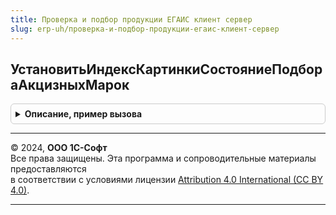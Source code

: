 ```yaml
---
title: Проверка и подбор продукции ЕГАИС клиент сервер
slug: erp-uh/проверка-и-подбор-продукции-егаис-клиент-сервер
---
```



## УстановитьИндексКартинкиСостояниеПодбораАкцизныхМарок
<details style="margin: 1em 0; padding: 0.5em; border: 1px solid #ccc; border-radius: 6px;">

<summary style="font-weight: bold; cursor: pointer;">Описание, пример вызова</summary>

```bsl

// Установить индекс картинки состояние подбора акцизных марок.
//
// Параметры:
//  ТекущаяСтрока - ДанныеФормыСтруктура
Процедура УстановитьИндексКартинкиСостояниеПодбораАкцизныхМарок(ТекущаяСтрока) Экспорт
```

Пример вызова
```bsl
ПроверкаИПодборПродукцииЕГАИСКлиентСервер.УстановитьИндексКартинкиСостояниеПодбораАкцизныхМарок(ТекущаяСтрока) 
```
</details>

---

© 2024, **ООО 1С-Софт**  
Все права защищены. Эта программа и сопроводительные материалы предоставляются  
в соответствии с условиями лицензии [Attribution 4.0 International (CC BY 4.0)](https://creativecommons.org/licenses/by/4.0/legalcode).

---
